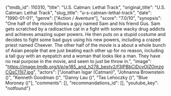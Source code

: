 {"tmdb_id": 110310, "title": "U.S. Catman: Lethal Track", "original_title": "U.S. Catman: Lethal Track", "slug_title": "u-s-catman-lethal-track", "date": "1990-01-01", "genre": ["Action / Aventure"], "score": "7.0/10", "synopsis": "One half of the movie follows a guy named Sam and his friend Gus. Sam gets scratched by a radioactive cat in a fight with some wacky drug addicts and achieves amazing super powers. He then puts on a stupid costume and decides to fight some bad guys using his new powers, including a crazed priest named Cheever. The other half of the movie is a about a whole bunch of Asian people that are just beating each other up for no reason, including a tall guy with an eyepatch and a woman that looks like a man. They have no real purpose in the movie, and seem to just be throw in.", "image": "https://image.tmdb.org/t/p/w185_and_h278_bestv2/f3IPBbCiDcvOIZOmzgCQsC11li7.jpg", "actors": ["Jonathan Isgar (Catman)", "Johnanna Brownstein ()", "Kenneth Goodman ()", "Danny Lau ()", "Tas Lehoczky ()", "Blue Moroney ()"], "comments": [], "recommandations_id": [], "youtube_key": "notfound"}